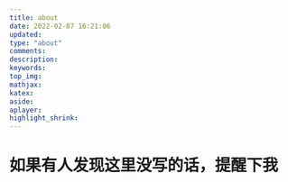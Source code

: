 ```yaml
---
title: about
date: 2022-02-07 16:21:06
updated:
type: "about"
comments:
description:
keywords:
top_img:
mathjax:
katex:
aside:
aplayer:
highlight_shrink:
---
```


# 如果有人发现这里没写的话，提醒下我
